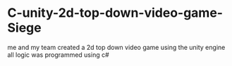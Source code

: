 # C-unity-2d-top-down-video-game-Siege
me and my team created a 2d top down video game using the unity engine all logic was programmed using c#
